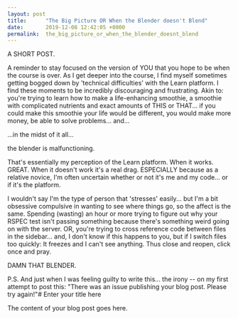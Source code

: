 ```yaml
---
layout: post
title:      "The Big Picture OR When the Blender doesn't Blend"
date:       2019-12-08 12:42:05 +0000
permalink:  the_big_picture_or_when_the_blender_doesnt_blend
---
```


A SHORT POST.

A reminder to stay focused on the version of YOU that you hope to be when the course is over.  As I get deeper into the course, I find myself sometimes getting bogged down by 'technical difficulties' with the Learn platform.  I find these moments to be incredibly discouraging and frustrating.  Akin to: you're trying to learn how to make a life-enhancing smoothie, a smoothie with complicated nutrients and exact amounts of THIS or THAT... if you could make this smoothie your life would be different, you would make more money, be able to solve problems... and...

...in the midst of it all...

the blender is malfunctioning.

That's essentially my perception of the Learn platform.  When it works.  GREAT.  When it doesn't work it's a real drag.  ESPECIALLY because as a relative novice, I'm often uncertain whether or not it's me and my code... or if it's the platform.

I wouldn't say I'm the type of person that 'stresses' easily... but I'm a bit obsessive compulsive in wanting to see where things go, so the affect is the same.  Spending (wasting) an hour or more trying to figure out why your RSPEC test isn't passing something because there's something weird going on with the server.  OR, you're trying to cross reference code between files in the sidebar... and, I don't know if this happens to you, but if I switch files too quickly: It freezes and I can't see anything.  Thus close and reopen, click once and pray.

DAMN THAT BLENDER.

P.S. And just when I was feeling guilty to write this... the irony -- on my first attempt to post this: "There was an issue publishing your blog post. Please try again!"# Enter your title here

The content of your blog post goes here.
